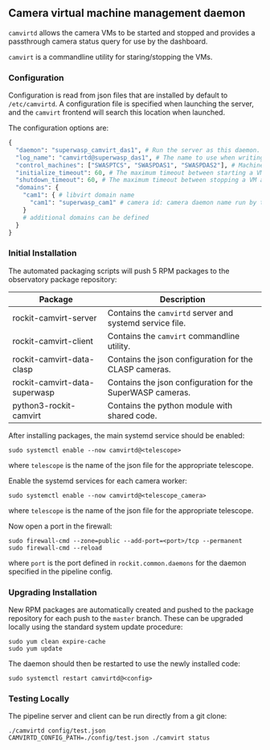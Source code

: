 ## Camera virtual machine management daemon

`camvirtd` allows the camera VMs to be started and stopped and provides a passthrough camera status query for use by the dashboard.

`camvirt` is a commandline utility for staring/stopping the VMs.

### Configuration

Configuration is read from json files that are installed by default to `/etc/camvirtd`.
A configuration file is specified when launching the server, and the `camvirt` frontend will search this location when launched.

The configuration options are:
```python
{
  "daemon": "superwasp_camvirt_das1", # Run the server as this daemon. Daemon types are registered in `rockit.common.daemons`.
  "log_name": "camvirtd@superwasp_das1", # The name to use when writing messages to the observatory log.
  "control_machines": ["SWASPTCS", "SWASPDAS1", "SWASPDAS2"], # Machine names that are allowed to control (rather than just query) state. Machine names are registered in `rockit.common.IP`.
  "initialize_timeout": 60, # The maximum timeout between starting a VM and camd becoming active.
  "shutdown_timeout": 60, # The maximum timeout between stopping a VM and it powering off
  "domains": {
    "cam1": { # libvirt domain name
      "cam1": "superwasp_cam1" # camera id: camera daemon name run by the daemon
    }
    # additional domains can be defined
  }
}

```


### Initial Installation


The automated packaging scripts will push 5 RPM packages to the observatory package repository:

| Package                       | Description                                                |
|-------------------------------|------------------------------------------------------------|
| rockit-camvirt-server         | Contains the `camvirtd` server and systemd service file.   |
| rockit-camvirt-client         | Contains the `camvirt` commandline utility.                |
| rockit-camvirt-data-clasp     | Contains the json configuration for the CLASP cameras.     |
| rockit-camvirt-data-superwasp | Contains the json configuration for the SuperWASP cameras. |
| python3-rockit-camvirt        | Contains the python module with shared code.               |

After installing packages, the main systemd service should be enabled:

```
sudo systemctl enable --now camvirtd@<telescope>
```

where `telescope` is the name of the json file for the appropriate telescope.

Enable the systemd services for each camera worker:

```
sudo systemctl enable --now camvirtd@<telescope_camera>
```

where `telescope` is the name of the json file for the appropriate telescope.

Now open a port in the firewall:
```
sudo firewall-cmd --zone=public --add-port=<port>/tcp --permanent
sudo firewall-cmd --reload
```
where `port` is the port defined in `rockit.common.daemons` for the daemon specified in the pipeline config.

### Upgrading Installation

New RPM packages are automatically created and pushed to the package repository for each push to the `master` branch.
These can be upgraded locally using the standard system update procedure:
```
sudo yum clean expire-cache
sudo yum update
```

The daemon should then be restarted to use the newly installed code:
```
sudo systemctl restart camvirtd@<config>
```

### Testing Locally

The pipeline server and client can be run directly from a git clone:
```
./camvirtd config/test.json
CAMVIRTD_CONFIG_PATH=./config/test.json ./camvirt status
```
